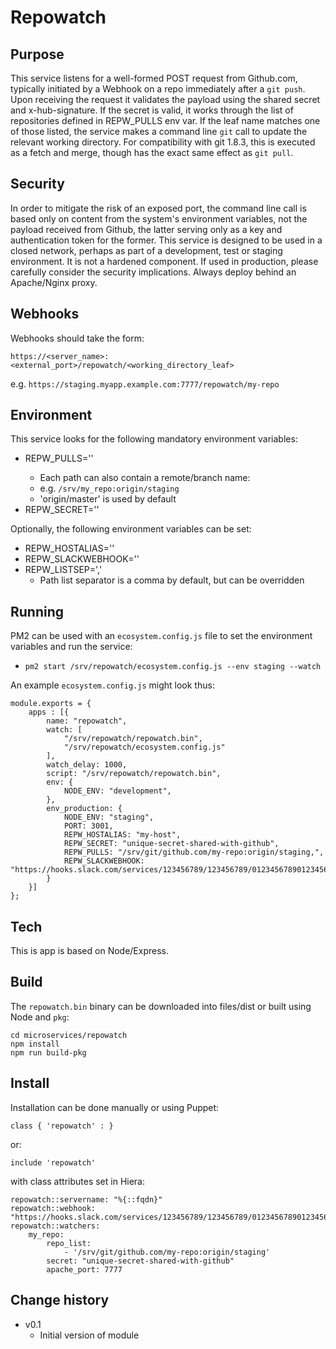 Repowatch
=========

Purpose
-------
This service listens for a well-formed POST request from Github.com, typically initiated by a Webhook on a repo immediately after a `git push`.
Upon receiving the request it validates the payload using the shared secret and x-hub-signature.
If the secret is valid, it works through the list of repositories defined in REPW_PULLS env var.
If the leaf name matches one of those listed, the service makes a command line `git` call to update the relevant working directory.
For compatibility with git 1.8.3, this is executed as a fetch and merge, though has the exact same effect as `git pull`.

Security
--------
In order to mitigate the risk of an exposed port, the command line call is based only on content from the system's environment variables, not the payload received from Github, the latter serving only as a key and authentication token for the former.
This service is designed to be used in a closed network, perhaps as part of a development, test or staging environment.
It is not a hardened component.
If used in production, please carefully consider the security implications.
Always deploy behind an Apache/Nginx proxy.

Webhooks
--------
Webhooks should take the form:
```
https://<server_name>:<external_port>/repowatch/<working_directory_leaf>
```
e.g. `https://staging.myapp.example.com:7777/repowatch/my-repo`

Environment
-----------
This service looks for the following mandatory environment variables:
+ REPW_PULLS='<comma-separated list of file system paths to update>'
    + Each path can also contain a remote/branch name:
    + e.g. `/srv/my_repo:origin/staging`
    + 'origin/master' is used by default
+ REPW_SECRET='<unique secret shared with Github.com>'

Optionally, the following environment variables can be set:
+ REPW_HOSTALIAS='<machine name used in Slack messages>'
+ REPW_SLACKWEBHOOK='<Slack webhook to hit on update>'
+ REPW_LISTSEP=','
    + Path list separator is a comma by default, but can be overridden

Running
-------
PM2 can be used with an `ecosystem.config.js` file to set the environment variables and run the service:
+ `pm2 start /srv/repowatch/ecosystem.config.js --env staging --watch`

An example `ecosystem.config.js` might look thus:
```
module.exports = {
    apps : [{
        name: "repowatch",
        watch: [
            "/srv/repowatch/repowatch.bin",
            "/srv/repowatch/ecosystem.config.js"
        ],
        watch_delay: 1000,
        script: "/srv/repowatch/repowatch.bin",
        env: {
            NODE_ENV: "development",
        },
        env_production: {
            NODE_ENV: "staging",
            PORT: 3001,
            REPW_HOSTALIAS: "my-host",
            REPW_SECRET: "unique-secret-shared-with-github",
            REPW_PULLS: "/srv/git/github.com/my-repo:origin/staging,",
            REPW_SLACKWEBHOOK: "https://hooks.slack.com/services/123456789/123456789/012345678901234567890123"
        }
    }]
};
```

Tech
----
This is app is based on Node/Express.

Build
-----
The `repowatch.bin` binary can be downloaded into files/dist or built using Node and `pkg`:
```
cd microservices/repowatch
npm install
npm run build-pkg
```

Install
-------
Installation can be done manually or using Puppet:
```
class { 'repowatch' : }
```
or:
```
include 'repowatch'
```
with class attributes set in Hiera:
```
repowatch::servername: "%{::fqdn}"
repowatch::webhook: "https://hooks.slack.com/services/123456789/123456789/012345678901234567890123"
repowatch::watchers:
    my_repo:
        repo_list:
            - '/srv/git/github.com/my-repo:origin/staging'
        secret: "unique-secret-shared-with-github"
        apache_port: 7777
```

Change history
--------------

* v0.1
    * Initial version of module

